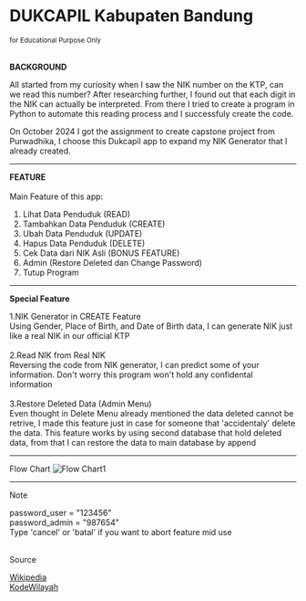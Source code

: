 <h1>DUKCAPIL Kabupaten Bandung</h1>
<sub>for Educational Purpose Only</sub>

<br>
<br>

<b>BACKGROUND</b>

All started from my curiosity when I saw the NIK number on the KTP, can we read this number?
After researching further, I found out that each digit in the NIK can actually be interpreted. From there I tried to create a program in Python to automate this reading process and I successfuly create the code.

On October 2024 I got the assignment to create capstone project from Purwadhika, I choose this Dukcapil app to expand my NIK Generator that I already created.

------------

<b>FEATURE</b>
<br>
<br>
Main Feature of this app:
  1. Lihat Data Penduduk (READ)
  2. Tambahkan Data Penduduk (CREATE)
  3. Ubah Data Penduduk (UPDATE)
  4. Hapus Data Penduduk (DELETE)
  5. Cek Data dari NIK Asli (BONUS FEATURE)
  6. Admin (Restore Deleted dan Change Password)
  7. Tutup Program

------------

<b>Special Feature</b>

  1.NIK Generator in CREATE Feature<br>
      Using Gender, Place of Birth, and Date of Birth data, I can generate NIK just like a real NIK in our official KTP<br>
      <br>
  2.Read NIK from Real NIK<br>
      Reversing the code from NIK generator, I can predict some of your information. Don't worry this program won't hold any confidental information<br>
      <br>
  3.Restore Deleted Data (Admin Menu)<br>
      Even thought in Delete Menu already mentioned the data deleted cannot be retrive, I made this feature just in case for someone that 'accidentaly' delete the data.
      This feature works by using second database that hold deleted data, from that I can restore the data to main database by append<br>

------------


Flow Chart
![Flow Chart1](https://github.com/user-attachments/assets/99d90c97-613a-4093-ae21-12fe89d5ca90)


------------

> [!NOTE]
> password_user = "123456"<br>
> password_admin = "987654"<br>
> Type 'cancel' or 'batal' if you want to abort feature mid use


<br>
Source

[Wikipedia](https://id.wikipedia.org/wiki/Daftar_kecamatan_dan_kelurahan_di_Kabupaten_Bandung)<br>
[KodeWilayah](https://kodewilayah.id/)
